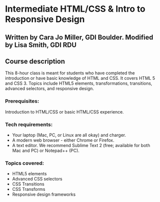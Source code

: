 Intermediate HTML/CSS &amp; Intro to Responsive Design
================================
Written by Cara Jo Miller, GDI Boulder. Modified by Lisa Smith, GDI RDU
---------------------
## Course description

This 8-hour class is meant for students who have completed the introduction or have basic knowledge of HTML and CSS. It covers HTML 5 and CSS 3. Topics include HTML5 elements, transformations, transitions, advanced selectors, and responsive design.

### Prerequisites:

Introduction to HTML/CSS or basic HTML/CSS experience.

### Tech requirements:

* Your laptop (Mac, PC, or Linux are all okay) and charger.
* A modern web browser - either Chrome or Firefox. 
* A text editor. We recommend Sublime Text 2 (free; available for both Mac and PC) or Notepad++ (PC).

### Topics covered:

* HTML5 elements 
* Advanced CSS selectors
* CSS Transitions
* CSS Transforms
* Responsive design frameworks